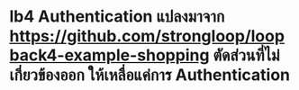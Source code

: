 # lb4 Authentication แปลงมาจาก https://github.com/strongloop/loopback4-example-shopping ตัดส่วนที่ไม่เกี่ยวข้องออก ให้เหลื่อแค่การ Authentication
